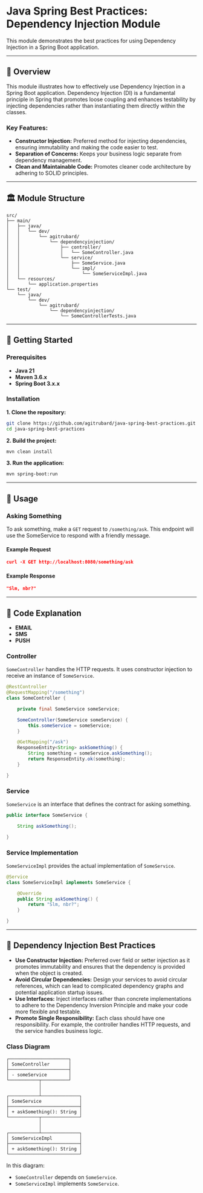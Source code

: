 # Java Spring Best Practices: Dependency Injection Module

This module demonstrates the best practices for using Dependency Injection in a Spring Boot application.

---

## 📌 Overview

This module illustrates how to effectively use Dependency Injection in a Spring Boot application. Dependency Injection (DI) is a fundamental principle in Spring that promotes loose coupling and enhances testability by injecting dependencies rather than instantiating them directly within the classes.

### Key Features:
- **Constructor Injection:** Preferred method for injecting dependencies, ensuring immutability and making the code easier to test.
- **Separation of Concerns:** Keeps your business logic separate from dependency management.
- **Clean and Maintainable Code:** Promotes cleaner code architecture by adhering to SOLID principles.

---

## 🏛️ Module Structure

```
src/
├── main/
│   ├── java/
│   │   └── dev/
│   │       └── agitrubard/
│   │           └── dependencyinjection/
│   │               ├── controller/
│   │               │   └── SomeController.java
│   │               └── service/
│   │                   ├── SomeService.java
│   │                   └── impl/
│   │                       └── SomeServiceImpl.java
│   └── resources/
│       └── application.properties
└── test/
    └── java/
        └── dev/
            └── agitrubard/
                └── dependencyinjection/
                    └── SomeControllerTests.java
```

---

## 🚀 Getting Started

### Prerequisites
- **Java 21**
- **Maven 3.6.x**
- **Spring Boot 3.x.x**

### Installation
**1. Clone the repository:**
```bash
git clone https://github.com/agitrubard/java-spring-best-practices.git
cd java-spring-best-practices
```
**2. Build the project:**
```bash
mvn clean install
```
**3. Run the application:**
```bash
mvn spring-boot:run
```

---

## 📄 Usage

### Asking Something
To ask something, make a `GET` request to `/something/ask`. This endpoint will use the SomeService to respond with a friendly message.

#### Example Request
```json
curl -X GET http://localhost:8080/something/ask
```

#### Example Response
```json
"Slm, nbr?"
```

---

## 📘 Code Explanation
- **EMAIL**
- **SMS**
- **PUSH**

### Controller
`SomeController` handles the HTTP requests. It uses constructor injection to receive an instance of `SomeService`.

```java
@RestController
@RequestMapping("/something")
class SomeController {

    private final SomeService someService;

    SomeController(SomeService someService) {
        this.someService = someService;
    }

    @GetMapping("/ask")
    ResponseEntity<String> askSomething() {
        String something = someService.askSomething();
        return ResponseEntity.ok(something);
    }

}
```

### Service
`SomeService` is an interface that defines the contract for asking something.

```java
public interface SomeService {

    String askSomething();

}
```

### Service Implementation
`SomeServiceImpl` provides the actual implementation of `SomeService`.

```java
@Service
class SomeServiceImpl implements SomeService {

    @Override
    public String askSomething() {
        return "Slm, nbr?";
    }

}
```

---

## 📙 Dependency Injection Best Practices


- **Use Constructor Injection:** Preferred over field or setter injection as it promotes immutability and ensures that the dependency is provided when the object is created.
- **Avoid Circular Dependencies:** Design your services to avoid circular references, which can lead to complicated dependency graphs and potential application startup issues.
- **Use Interfaces:** Inject interfaces rather than concrete implementations to adhere to the Dependency Inversion Principle and make your code more flexible and testable.
- **Promote Single Responsibility:** Each class should have one responsibility. For example, the controller handles HTTP requests, and the service handles business logic.

### Class Diagram
```plaintext
┌──────────────────────┐
│ SomeController       │
├──────────────────────┤
│ - someService        │
└───────────┬──────────┘
            │
            │
┌───────────┴──────────────┐
│ SomeService              │
├──────────────────────────┤
│ + askSomething(): String │
└───────────┬──────────────┘
            │
            │
┌───────────┴──────────────┐
│ SomeServiceImpl          │
├──────────────────────────┤
│ + askSomething(): String │
└──────────────────────────┘
```

In this diagram:

- `SomeController` depends on `SomeService`.
- `SomeServiceImpl` implements `SomeService`.